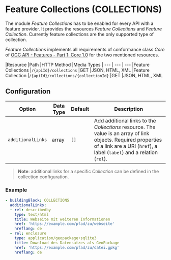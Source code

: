 # Feature Collections (COLLECTIONS)

The module *Feature Collections* has to be enabled for every API with a feature provider. It provides the resources *Feature Collections* and *Feature Collection*. Currently feature collections are the only supported type of collection.

*Feature Collections* implements all requirements of conformance class *Core* of [OGC API - Features - Part 1: Core 1.0](http://www.opengis.net/doc/IS/ogcapi-features-1/1.0#rc_core) for the two mentioned resources.

|Resource |Path |HTTP Method |Media Types
| --- | --- | ---
|Feature Collections |`/{apiId}/collections` |GET |JSON, HTML, XML
|Feature Collection |`/{apiId}/collections/{collectionId}` |GET |JSON, HTML, XML

## Configuration

|Option |Data Type |Default |Description
| --- | --- | --- | ---
|`additionalLinks` |array |`[]` |Add additional links to the *Collections* resource. The value is an array of link objects. Required properties of a link are a URI (`href`), a label (`label`) and a relation (`rel`).

> **Note**: additional links for a specific *Collection* can be defined in the collection configuration.

### Example

```yaml
- buildingBlock: COLLECTIONS
  additionalLinks:
  - rel: describedby
    type: text/html
    title: Webseite mit weiteren Informationen
    href: 'https://example.com/pfad/zu/webseite'
    hreflang: de
  - rel: enclosure
    type: application/geopackage+sqlite3
    title: Download des Datensatzes als GeoPackage
    href: 'https://example.com/pfad/zu/datei.gpkg'
    hreflang: de
```

